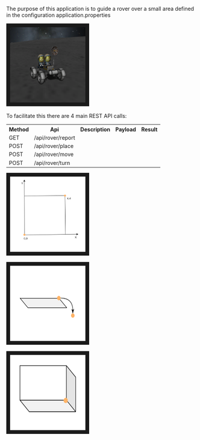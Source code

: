 The purpose of this application is to guide a rover 
over a small area defined in the configuration application.properties



<p align="left">
<img src="presentation/KerbalRover.png" width="200" height="200" border="10"/>
</p>
To facilitate this there are 4 main REST API calls:

<table>
<tr>
<th>Method</th>
<th>Api</th>
<th>Description</th>
<th>Payload</th>
<th>Result</th>
</tr>
<tr>
    <td>GET</td>
    <td>/api/rover/report</td>
    <td> </td>
    <td> </td>
    <td> </td>
</tr>
<tr>
    <td>POST</td>
    <td>/api/rover/place</td>
    <td> </td>
    <td> </td>
    <td> </td>
</tr>
<tr>
    <td>POST</td>
    <td>/api/rover/move</td>
    <td> </td>
    <td> </td>
    <td> </td>
</tr>
<tr>
    <td>POST</td>
    <td>/api/rover/turn</td>
    <td> </td>
    <td> </td>
    <td> </td>
</tr>
</table>

<p align="left">
<img src="presentation/coordinateSystem.PNG" width="200" height="200" border="10"/>
</p>

<p align="left">
<img src="presentation/ballFallOff.PNG" width="200" height="200" border="10"/>
</p>

<p align="left">
<img src="presentation/ballCaptured.PNG" width="200" height="200" border="10"/>
</p>